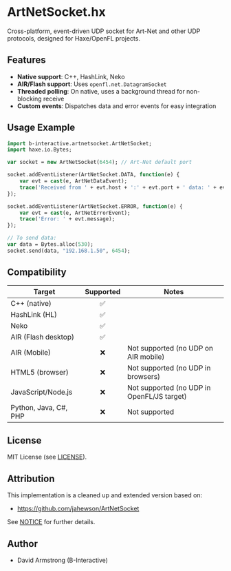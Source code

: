 # ArtNetSocket.hx

Cross-platform, event-driven UDP socket for Art-Net and other UDP protocols, designed for Haxe/OpenFL projects.

## Features

- **Native support**: C++, HashLink, Neko
- **AIR/Flash support**: Uses `openfl.net.DatagramSocket`
- **Threaded polling**: On native, uses a background thread for non-blocking receive
- **Custom events**: Dispatches data and error events for easy integration

## Usage Example

```haxe
import b-interactive.artnetsocket.ArtNetSocket;
import haxe.io.Bytes;

var socket = new ArtNetSocket(6454); // Art-Net default port

socket.addEventListener(ArtNetSocket.DATA, function(e) {
    var evt = cast(e, ArtNetDataEvent);
    trace('Received from ' + evt.host + ':' + evt.port + ' data: ' + evt.data.length + ' bytes');
});

socket.addEventListener(ArtNetSocket.ERROR, function(e) {
    var evt = cast(e, ArtNetErrorEvent);
    trace('Error: ' + evt.message);
});

// To send data:
var data = Bytes.alloc(530);
socket.send(data, "192.168.1.50", 6454);
```

## Compatibility

| Target                | Supported | Notes                                      |
|-----------------------|:---------:|--------------------------------------------|
| C++ (native)          | ✅        |                                            |
| HashLink (HL)         | ✅        |                                            |
| Neko                  | ✅        |                                            |
| AIR (Flash desktop)   | ✅        |                                            |
| AIR (Mobile)          | ❌        | Not supported (no UDP on AIR mobile)       |
| HTML5 (browser)       | ❌        | Not supported (no UDP in browsers)         |
| JavaScript/Node.js    | ❌        | Not supported (no UDP in OpenFL/JS target) |
| Python, Java, C#, PHP | ❌        | Not supported                              |

## License

MIT License (see [LICENSE](LICENSE)).

## Attribution

This implementation is a cleaned up and extended version based on:
- https://github.com/jahewson/ArtNetSocket

See [NOTICE](NOTICE) for further details.

## Author

- David Armstrong (B-Interactive)